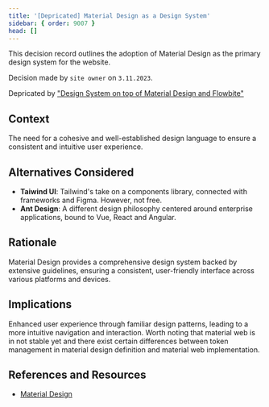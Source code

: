 ```yaml
---
title: '[Depricated] Material Design as a Design System'
sidebar: { order: 9007 }
head: []
---
```


This decision record outlines the adoption of Material Design as the primary design system for the website.

Decision made by `site owner` on `3.11.2023`.

Depricated by ["Design System on top of Material Design and Flowbite"](../12.md)

## Context

The need for a cohesive and well-established design language to ensure a consistent and intuitive user experience.

## Alternatives Considered

- **Taiwind UI**: Tailwind's take on a components library, connected with frameworks and Figma. However, not free.
- **Ant Design**: A different design philosophy centered around enterprise applications, bound to Vue, React and Angular.

## Rationale

Material Design provides a comprehensive design system backed by extensive guidelines, ensuring a consistent, user-friendly interface across various platforms and devices.

## Implications

Enhanced user experience through familiar design patterns, leading to a more intuitive navigation and interaction.
Worth noting that material web is in not stable yet and there exist certain differences between token management in material design definition and material web implementation.

## References and Resources

- [Material Design](https://m3.material.io/)
